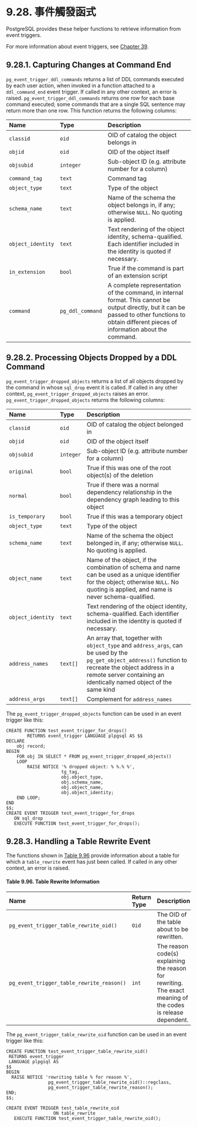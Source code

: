 # 9.28. 事件觸發函式

PostgreSQL provides these helper functions to retrieve information from event triggers.

For more information about event triggers, see [Chapter 39](https://www.postgresql.org/docs/12/event-triggers.html).

## 9.28.1. Capturing Changes at Command End

`pg_event_trigger_ddl_commands` returns a list of DDL commands executed by each user action, when invoked in a function attached to a `ddl_command_end` event trigger. If called in any other context, an error is raised. `pg_event_trigger_ddl_commands` returns one row for each base command executed; some commands that are a single SQL sentence may return more than one row. This function returns the following columns:

| Name | Type | Description |
| :--- | :--- | :--- |
| `classid` | `oid` | OID of catalog the object belongs in |
| `objid` | `oid` | OID of the object itself |
| `objsubid` | `integer` | Sub-object ID \(e.g. attribute number for a column\) |
| `command_tag` | `text` | Command tag |
| `object_type` | `text` | Type of the object |
| `schema_name` | `text` | Name of the schema the object belongs in, if any; otherwise `NULL`. No quoting is applied. |
| `object_identity` | `text` | Text rendering of the object identity, schema-qualified. Each identifier included in the identity is quoted if necessary. |
| `in_extension` | `bool` | True if the command is part of an extension script |
| `command` | `pg_ddl_command` | A complete representation of the command, in internal format. This cannot be output directly, but it can be passed to other functions to obtain different pieces of information about the command. |

## 9.28.2. Processing Objects Dropped by a DDL Command

`pg_event_trigger_dropped_objects` returns a list of all objects dropped by the command in whose `sql_drop` event it is called. If called in any other context, `pg_event_trigger_dropped_objects` raises an error. `pg_event_trigger_dropped_objects` returns the following columns:

| Name | Type | Description |
| :--- | :--- | :--- |
| `classid` | `oid` | OID of catalog the object belonged in |
| `objid` | `oid` | OID of the object itself |
| `objsubid` | `integer` | Sub-object ID \(e.g. attribute number for a column\) |
| `original` | `bool` | True if this was one of the root object\(s\) of the deletion |
| `normal` | `bool` | True if there was a normal dependency relationship in the dependency graph leading to this object |
| `is_temporary` | `bool` | True if this was a temporary object |
| `object_type` | `text` | Type of the object |
| `schema_name` | `text` | Name of the schema the object belonged in, if any; otherwise `NULL`. No quoting is applied. |
| `object_name` | `text` | Name of the object, if the combination of schema and name can be used as a unique identifier for the object; otherwise `NULL`. No quoting is applied, and name is never schema-qualified. |
| `object_identity` | `text` | Text rendering of the object identity, schema-qualified. Each identifier included in the identity is quoted if necessary. |
| `address_names` | `text[]` | An array that, together with `object_type` and `address_args`, can be used by the `pg_get_object_address()` function to recreate the object address in a remote server containing an identically named object of the same kind |
| `address_args` | `text[]` | Complement for `address_names` |

The `pg_event_trigger_dropped_objects` function can be used in an event trigger like this:

```text
CREATE FUNCTION test_event_trigger_for_drops()
        RETURNS event_trigger LANGUAGE plpgsql AS $$
DECLARE
    obj record;
BEGIN
    FOR obj IN SELECT * FROM pg_event_trigger_dropped_objects()
    LOOP
        RAISE NOTICE '% dropped object: % %.% %',
                     tg_tag,
                     obj.object_type,
                     obj.schema_name,
                     obj.object_name,
                     obj.object_identity;
    END LOOP;
END
$$;
CREATE EVENT TRIGGER test_event_trigger_for_drops
   ON sql_drop
   EXECUTE FUNCTION test_event_trigger_for_drops();
```

## 9.28.3. Handling a Table Rewrite Event

The functions shown in [Table 9.96](https://www.postgresql.org/docs/12/functions-event-triggers.html#FUNCTIONS-EVENT-TRIGGER-TABLE-REWRITE) provide information about a table for which a `table_rewrite` event has just been called. If called in any other context, an error is raised.

#### **Table 9.96. Table Rewrite Information**

| Name | Return Type | Description |
| :--- | :--- | :--- |
| `pg_event_trigger_table_rewrite_oid()` | `Oid` | The OID of the table about to be rewritten. |
| `pg_event_trigger_table_rewrite_reason()` | `int` | The reason code\(s\) explaining the reason for rewriting. The exact meaning of the codes is release dependent. |

The `pg_event_trigger_table_rewrite_oid` function can be used in an event trigger like this:

```text
CREATE FUNCTION test_event_trigger_table_rewrite_oid()
 RETURNS event_trigger
 LANGUAGE plpgsql AS
$$
BEGIN
  RAISE NOTICE 'rewriting table % for reason %',
                pg_event_trigger_table_rewrite_oid()::regclass,
                pg_event_trigger_table_rewrite_reason();
END;
$$;

CREATE EVENT TRIGGER test_table_rewrite_oid
                  ON table_rewrite
   EXECUTE FUNCTION test_event_trigger_table_rewrite_oid();
```

